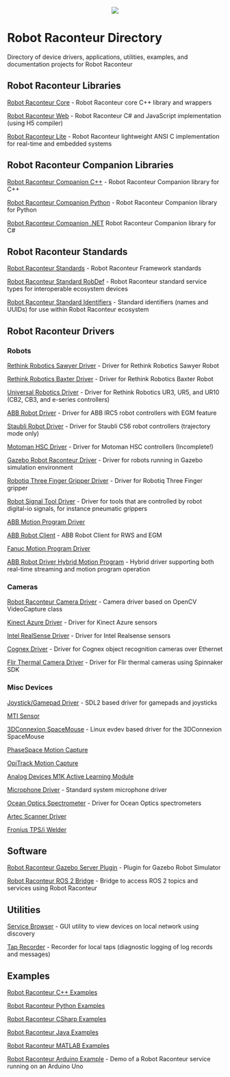 <p align="center"><img src="https://robotraconteurpublicfiles.s3.amazonaws.com/RRheader2.jpg"></p>

# Robot Raconteur Directory

Directory of device drivers, applications, utilities, examples, and documentation projects for Robot Raconteur

## Robot Raconteur Libraries

[Robot Raconteur Core](https://github.com/robotraconteur/robotraconteur) - Robot Raconteur core C++ library and wrappers

[Robot Raconteur Web](https://github.com/robotraconteur/RobotRaconteurWeb) - Robot Raconteur C\# and JavaScript implementation (using H5 compiler)

[Robot Raconteur Lite](https://github.com/robotraconteur/robotraconteurlite) - Robot Raconteur lightweight ANSI C implementation for real-time and embedded systems

## Robot Raconteur Companion Libraries

[Robot Raconteur Companion C++](https://github.com/robotraconteur/robotraconteur_companion) - Robot Raconteur Companion library for C++

[Robot Raconteur Companion Python](https://github.com/robotraconteur/robotraconteur_companion_python) - Robot Raconteur Companion library for Python

[Robot Raconteur Companion .NET](https://github.com/robotraconteur/RobotRaconteurNET.Companion) Robot Raconteur Companion library for C#

## Robot Raconteur Standards

[Robot Raconteur Standards](https://github.com/robotraconteur/robotraconteur_standards) - Robot Raconteur Framework standards

[Robot Raconteur Standard RobDef](https://github.com/robotraconteur/robotraconteur_standard_robdef) - Robot Raconteur standard service types for interoperable ecosystem devices

[Robot Raconteur Standard Identifiers](https://github.com/robotraconteur/robotraconteur_standard_identifiers) - Standard identifiers (names and UUIDs) for use within Robot Raconteur ecosystem

## Robot Raconteur Drivers

### Robots

[Rethink Robotics Sawyer Driver](https://github.com/robotraconteur-contrib/SawyerRobotRaconteurDriver) - Driver for Rethink Robotics Sawyer Robot

[Rethink Robotics Baxter Driver](https://github.com/robotraconteur-contrib/BaxterRobotRaconteurDriver) - Driver for Rethink Robotics Baxter Robot

[Universal Robotics Driver](https://github.com/robotraconteur-contrib/URRobotRaconteurDriver) - Driver for Rethink Robotics UR3, UR5, and UR10 (CB2, CB3, and e-series controllers)

[ABB Robot Driver](https://github.com/robotraconteur-contrib/ABBRobotRaconteurDriver) - Driver for ABB IRC5 robot controllers with EGM feature

[Staubli Robot Driver](https://github.com/robotraconteur-contrib/StaubliRobotRaconteurDriver) - Driver for Staubli CS6 robot controllers (trajectory mode only)

[Motoman HSC Driver](https://github.com/robotraconteur-contrib/MotomanHSCRobotRaconteurDriver) - Driver for Motoman HSC controllers (Incomplete!)

[Gazebo Robot Raconteur Driver](https://github.com/robotraconteur-contrib/GazeboModelRobotRaconteurDriver) - Driver for robots running in Gazebo simulation environment

[Robotiq Three Finger Gripper Driver](https://github.com/robotraconteur-contrib/RobotiqThreeFingerGripperRobotRaconteurDriver) - Driver for Robotiq Three Finger gripper

[Robot Signal Tool Driver](https://github.com/robotraconteur-contrib/RobotSignalToolRobotRaconteurDriver) - Driver for tools that are controlled by robot digital-io signals, for instance pneumatic grippers

[ABB Motion Program Driver](https://github.com/rpirobotics/abb_motion_program_exec)

[ABB Robot Client](https://github.com/rpirobotics/abb_robot_client) - ABB Robot Client for RWS and EGM

[Fanuc Motion Program Driver](https://github.com/rpiRobotics/fanuc_motion_program_exec)

[ABB Robot Driver Hybrid Motion Program](https://github.com/robotraconteur-contrib/abb_robotraconteur_driver_hmp) - Hybrid driver supporting both real-time streaming and motion program operation

### Cameras

[Robot Raconteur Camera Driver](https://github.com/robotraconteur-contrib/robotraconteur_camera_driver) - Camera driver based on OpenCV VideoCapture class

[Kinect Azure Driver](https://github.com/robotraconteur-contrib/Kinect_Azure_RR_Interface) - Driver for Kinect Azure sensors

[Intel RealSense Driver](https://github.com/robotraconteur-contrib/realsense_robotraconteur_driver) - Driver for Intel Realsense sensors

[Cognex Driver](https://github.com/robotraconteur-contrib/Cognex_driver) - Driver for Cognex object recognition cameras over Ethernet

[Flir Thermal Camera Driver](https://github.com/robotraconteur-contrib/flir_thermal_camera_robotraconteur_driver) - Driver for Flir thermal cameras using Spinnaker SDK

### Misc Devices

[Joystick/Gamepad Driver](https://github.com/robotraconteur-contrib/robotraconteur_joystick_driver) - SDL2 based driver for gamepads and joysticks

[MTI Sensor](https://github.com/robotraconteur-contrib/MTI_RR_Interface)

[3DConnexion SpaceMouse](https://github.com/robotraconteur-contrib/robotraconteur_spacemouse_evdev_driver) - Linux evdev based driver for the 3DConnexion SpaceMouse

[PhaseSpace Motion Capture](https://github.com/robotraconteur-contrib/phasespace_mocap_robotraconteur_driver)

[OpiTrack Motion Capture](https://github.com/robotraconteur-contrib/optitrack_mocap_robotraconteur_driver)

[Analog Devices M1K Active Learning Module](https://github.com/robotraconteur-contrib/M1K_RR_Service)

[Microphone Driver](https://github.com/robotraconteur-contrib/robotraconteur_microphone_driver) - Standard system microphone driver

[Ocean Optics Spectrometer](https://github.com/robotraconteur-contrib/ocean_optics_spectrometer_robotraconteur_driver) - Driver for Ocean Optics spectrometers

[Artec Scanner Driver](https://github.com/robotraconteur-contrib/artec_scanner_robotraconteur_driver)

[Fronius TPS/i Welder](https://github.com/robotraconteur-contrib/fronius_robotraconteur_driver)

## Software

[Robot Raconteur Gazebo Server Plugin](https://github.com/robotraconteur-contrib/RobotRaconteur_Gazebo_Server_Plugin) - Plugin for Gazebo Robot Simulator

[Robot Raconteur ROS 2 Bridge](https://github.com/robotraconteur-contrib/robotraconteur_ros2_bridge) - Bridge to access ROS 2 topics and services using Robot Raconteur

## Utilities

[Service Browser](https://github.com/robotraconteur/RobotRaconteur_ServiceBrowser) - GUI utility to view devices on local network using discovery

[Tap Recorder](https://github.com/robotraconteur/RobotRaconteurLocalTapRecorder) - Recorder for local taps (diagnostic logging of log records and messages)

## Examples

[Robot Raconteur C++ Examples](https://github.com/robotraconteur/RobotRaconteur_CPP_Examples)

[Robot Raconteur Python Examples](https://github.com/robotraconteur/RobotRaconteur_Python_Examples)

[Robot Raconteur CSharp Examples](https://github.com/robotraconteur/RobotRaconteur_CSharp_Examples)

[Robot Raconteur Java Examples](https://github.com/robotraconteur/RobotRaconteur_Java_Examples)

[Robot Raconteur MATLAB Examples](https://github.com/robotraconteur/RobotRaconteur_MATLAB_Examples)

[Robot Raconteur Arduino Example](https://github.com/robotraconteur-contrib/RobotRaconteurArduino) - Demo of a Robot Raconteur service running on an Arduino Uno










